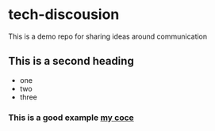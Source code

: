 # tech-discousion
This is a demo repo for sharing ideas around communication

## This is a second heading

* one
* two
* three
### This is a good example [my coce](https://gist.github.com/azkar7307/328257f4bcb4bd459a4f4a4748d0c643)
